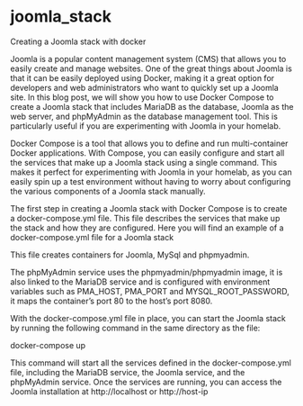 # joomla_stack
Creating a Joomla stack with docker

Joomla is a popular content management system (CMS) that allows you to easily create and manage websites. One of the great things about Joomla is that it can be easily deployed using Docker, making it a great option for developers and web administrators who want to quickly set up a Joomla site. In this blog post, we will show you how to use Docker Compose to create a Joomla stack that includes MariaDB as the database, Joomla as the web server, and phpMyAdmin as the database management tool. This is particularly useful if you are experimenting with Joomla in your homelab.

Docker Compose is a tool that allows you to define and run multi-container Docker applications. With Compose, you can easily configure and start all the services that make up a Joomla stack using a single command. This makes it perfect for experimenting with Joomla in your homelab, as you can easily spin up a test environment without having to worry about configuring the various components of a Joomla stack manually.

The first step in creating a Joomla stack with Docker Compose is to create a docker-compose.yml file. This file describes the services that make up the stack and how they are configured. Here you will find an example of a docker-compose.yml file for a Joomla stack

This file creates containers for Joomla, MySql and phpmyadmin.

The phpMyAdmin service uses the phpmyadmin/phpmyadmin image, it is also linked to the MariaDB service and is configured with environment variables such as PMA_HOST, PMA_PORT and MYSQL_ROOT_PASSWORD, it maps the container’s port 80 to the host’s port 8080.

With the docker-compose.yml file in place, you can start the Joomla stack by running the following command in the same directory as the file:

docker-compose up

This command will start all the services defined in the docker-compose.yml file, including the MariaDB service, the Joomla service, and the phpMyAdmin service. Once the services are running, you can access the Joomla installation at http://localhost or http://host-ip
